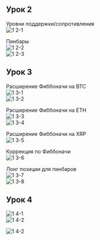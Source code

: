 ## Урок 2
Уровни поддержки/сопротивления   
![1 2-1](https://github.com/user-attachments/assets/8f93c200-fbeb-4c0d-8cbf-8becf65d5b44)

Пинбары  
![1 2-2](https://github.com/user-attachments/assets/945b0dc2-aa6b-4ea4-9037-592e44b59e16)  
![1 2-3](https://github.com/user-attachments/assets/d6704d4d-fb3c-4170-99dd-30b944c9fbad)



## Урок 3
Расширение Фиббоначи на BTC  
![1 3-1](https://github.com/user-attachments/assets/9c50c330-be6d-4075-9564-ed10dafdf927)  
![1 3-2](https://github.com/user-attachments/assets/c5784fd3-1b40-4fe2-8c2e-83a9932dfeb5)

Расширение Фиббоначи на ETH  
![1 3-3](https://github.com/user-attachments/assets/231f90a4-a92d-417a-84b3-979e105e2660)  
![1 3-4](https://github.com/user-attachments/assets/6c321833-9c70-4968-bf78-754c347bb745)

Расширение Фиббоначи на XRP  
![1 3-5](https://github.com/user-attachments/assets/b431edae-c59e-4f07-985c-f0045d36c0f3)

Коррекция по Фиббоначи   
![1 3-6](https://github.com/user-attachments/assets/753a63f9-14a6-4ecd-894e-646a38717c41)

Лонг позиции для пинбаров   
![1 3-7](https://github.com/user-attachments/assets/f176bd7e-493d-497e-9abb-643377a1a900)  
![1 3-8](https://github.com/user-attachments/assets/14dc8efc-fb9d-4fd3-8f39-c0e02e81213c)

 ## Урок 4
![1 4-1](https://github.com/user-attachments/assets/2cca0416-493d-451c-9f7c-1722e2a9b8b9)  
![1 4-2](https://github.com/user-attachments/assets/2878f2f8-e0e6-4baf-82b1-89aa169c7f8e)

![1 4-2](https://github.com/user-attachments/assets/f7dd448e-33d2-4605-8031-0c11a27d8dc3)
